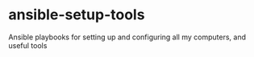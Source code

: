 # ansible-setup-tools
Ansible playbooks for setting up and configuring all my computers, and useful tools
